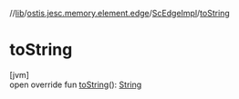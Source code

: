//[lib](../../../index.md)/[ostis.jesc.memory.element.edge](../index.md)/[ScEdgeImpl](index.md)/[toString](to-string.md)

# toString

[jvm]\
open override fun [toString](to-string.md)(): [String](https://kotlinlang.org/api/latest/jvm/stdlib/kotlin/-string/index.html)
